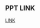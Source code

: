 ## PPT LINK

[LINK](https://www.canva.com/design/DAGa-Ic5U4U/4WbpOIfWEf869Tb5lhlk8Q/view\?utm_content\=DAGa-Ic5U4U\&utm_campaign\=designshare\&utm_medium\=link2\&utm_source\=uniquelinks\&utlId\=h926094d6cf)
